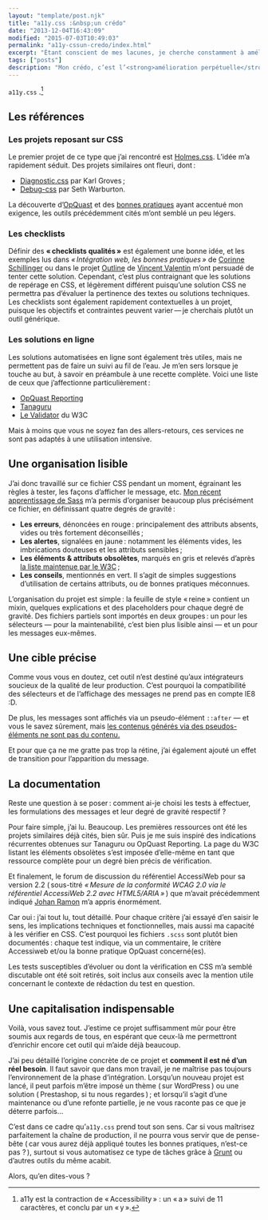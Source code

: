 ```yaml
---
layout: "template/post.njk"
title: "a11y.css :&nbsp;un crédo"
date: "2013-12-04T16:43:09"
modified: "2015-07-03T10:49:03"
permalink: "a11y-cssun-credo/index.html"
excerpt: "Étant conscient de mes lacunes, je cherche constamment à améliorer la qualité des sites que je produis. Capitaliser sur les bonnes pratiques est une base, et c’est pourquoi j’ai «&nbsp;fabriqué&nbsp;» a11y.css."
tags: ["posts"]
description: "Mon crédo, c’est l’<strong>amélioration perpétuelle</strong>. Tester la qualité d’une intégration peut s’avérer difficile, surtout si vous souhaitez le faire au fil de l’eau. C’est pourquoi depuis deux ans j’affine mon petit <abbr lang=\"en\" title=\"Cascading StyleSheet\">CSS</abbr> de «&thinsp;pré-audit&thinsp;»&thinsp;:&nbsp;<a href=\"https://github.com/ffoodd/a11y.css\" target=\"_blank\" title=\"Le projet a11y.css sur GitHub (nouvelle fenêtre)\">a11y.css</a>."
---
```

`a11y.css` .[^1]

[^1]: a11y est la contraction de «&thinsp;Accessibility&thinsp;» : un «&thinsp;a&thinsp;» suivi de 11 caractères, et conclu par un «&thinsp;y&thinsp;».



## Les références

### Les projets reposant sur CSS

Le premier projet de ce type que j’ai rencontré est [Holmes.css](https://red-root.com/sandbox/holmes/ "Présentation de Holmes.css, en anglais (nouvelle fenêtre)"). L’idée m’a rapidement séduit. Des projets similaires ont fleuri, dont&thinsp;:&nbsp;

* [Diagnostic.css](https://github.com/karlgroves/diagnostic.css "Diagnostic.css sur GitHub (nouvelle fenêtre)") par Karl Groves&thinsp;;
* [Debug-css](https://github.com/nternetinspired/debug-css "Debug-CSS sur GitHub (nouvelle fenêtre)") par Seth Warburton.

La découverte d’[OpQuast](https://opquast.com/fr/ "Le site OpQuast (nouvelle fenêtre)") et des [bonnes pratiques](https://checklists.opquast.com/fr/ "Les bonnes pratiques d’OpQuast (nouvelle fenêtre)") ayant accentué mon exigence, les outils précédemment cités m’ont semblé un peu légers.

### Les checklists

Définir des **«&thinsp;checklists qualités&thinsp;»** est également une bonne idée, et les exemples lus dans _«&thinsp;Intégration web, les bonnes pratiques&thinsp;»_ de [Corinne Schillinger](https://twitter.com/schillinger "Corine Schillinger sur Twitter (nouvelle fenêtre)") ou dans le projet [Outline](https://github.com/htmlzengarden/outline/blob/master/index.md "La checklist d’Outline sur GitHub (nouvelle fenêtre)") de [Vincent Valentin](https://twitter.com/htmlvv "Vincent Valentin sur Twitter (nouvelle fenêtre)") m’ont persuadé de tenter cette solution. Cependant, c’est plus contraignant que les solutions de repérage en CSS, et légèrement différent puisqu’une solution CSS ne permettra pas d’évaluer la pertinence des textes ou solutions techniques. Les checklists sont également rapidement contextuelles à un projet, puisque les objectifs et contraintes peuvent varier&thinsp;—&thinsp;je cherchais plutôt un outil générique.

### Les solutions en ligne

Les solutions automatisées en ligne sont également très utiles, mais ne permettent pas de faire un suivi au fil de l’eau. Je m’en sers lorsque je touche au but, à savoir en préambule à une recette complète. Voici une liste de ceux que j’affectionne particulièrement&thinsp;:&nbsp;

* [OpQuast Reporting](https://reporting.opquast.com/fr/ "Le site d’OpQuast Reporting (nouvelle fenêtre)")
* [Tanaguru](https://tanaguru.com/ "Le site de Tanaguru (nouvelle fenêtre)")
* [Le Validator](https://validator.w3.org/ "Le service de validation du W3C (nouvelle fenêtre)") du W3C

Mais à moins que vous ne soyez fan des allers-retours, ces services ne sont pas adaptés à une utilisation intensive.

## Une organisation lisible

J’ai donc travaillé sur ce fichier CSS pendant un moment, égrainant les règles à tester, les façons d’afficher le message, etc. [Mon récent apprentissage de Sass](https://www.ffoodd.fr/sass-commencez-par-les-deux-s/ "Sass&thinsp;: commencez par les deux «&thinsp;S&thinsp;»") m’a permis d’organiser beaucoup plus précisément ce fichier, en définissant quatre degrés de gravité&thinsp;:&nbsp;

* **Les erreurs**, dénoncées en rouge&thinsp;:&nbsp;principalement des attributs absents, vides ou très fortement déconseillés&thinsp;;
* **Les alertes**, signalées en jaune&thinsp;:&nbsp;notamment les éléments vides, les imbrications douteuses et les attributs sensibles&thinsp;;
* **Les éléments & attributs obsolètes**, marqués en gris et relevés d’après [la liste maintenue par le W3C](https://www.w3.org/TR/html5/obsolete.html#obsolete "Liste des éléments et attributs obsolètes en HTML sur le site du W3C (nouvelle fenêtre)")&thinsp;;
* **Les conseils**, mentionnés en vert. Il s’agit de simples suggestions d’utilisation de certains attributs, ou de bonnes pratiques méconnues.

L’organisation du projet est simple&thinsp;:&nbsp;la feuille de style «&thinsp;reine&thinsp;» contient un mixin, quelques explications et des placeholders pour chaque degré de gravité. Des fichiers partiels sont importés en deux groupes&thinsp;:&nbsp;un pour les sélecteurs — pour la maintenabilité, c’est bien plus lisible ainsi — et un pour les messages eux-mêmes.

## Une cible précise

Comme vous vous en doutez, cet outil n’est destiné qu’aux intégrateurs soucieux de la qualité de leur production. C’est pourquoi la compatibilité des sélecteurs et de l’affichage des messages ne prend pas en compte IE8 :D.

De plus, les messages sont affichés via un pseudo-élément `::after` — et vous le savez sûrement, mais [les contenus générés via des pseudos-éléments ne sont pas du contenu.](https://www.karlgroves.com/2013/08/26/css-generated-content-is-not-content/ "Article de Karl Groves sur le contenu généré en CSS (en anglais - nouvelle fenêtre)")

Et pour que ça ne me gratte pas trop la rétine, j’ai également ajouté un effet de transition pour l’apparition du message.

## La documentation

Reste une question à se poser&thinsp;:&nbsp;comment ai-je choisi les tests à effectuer, les formulations des messages et leur degré de gravité respectif ?

Pour faire simple, j’ai lu. Beaucoup. Les premières ressources ont été les projets similaires déjà cités, bien sûr. Puis je me suis inspiré des indications récurrentes obtenues sur Tanaguru ou OpQuast Reporting. La page du W3C listant les éléments obsolètes s’est imposée d’elle-même en tant que ressource complète pour un degré bien précis de vérification.

Et finalement, le forum de discussion du référentiel AccessiWeb pour sa version 2.2 (&thinsp;sous-titré _«&thinsp;Mesure de la conformité WCAG 2.0 via le référentiel AccessiWeb 2.2 avec HTML5/ARIA&thinsp;»_&thinsp;) que m’avait précédemment indiqué [Johan Ramon](https://twitter.com/johan_ramon "Johan Ramon sur Twitter (nouvelle fenêtre)") m’a appris énormément.

Car oui&thinsp;:&nbsp;j’ai tout lu, tout détaillé. Pour chaque critère j’ai essayé d’en saisir le sens, les implications techniques et fonctionnelles, mais aussi ma capacité à les vérifier en CSS. C’est pourquoi les fichiers `.scss` sont plutôt bien documentés&thinsp;:&nbsp;chaque test indique, via un commentaire, le critère Accessiweb et/ou la bonne pratique OpQuast concerné(es).

Les tests susceptibles d’évoluer ou dont la vérification en CSS m’a semblé discutable ont été soit retirés, soit inclus aux conseils avec la mention utile concernant le contexte de rédaction du test en question.

## Une capitalisation indispensable

Voilà, vous savez tout. J’estime ce projet suffisamment mûr pour être soumis aux regards de tous, en espérant que ceux-là me permettront d’enrichir encore cet outil qui m’aide déjà beaucoup.

J’ai peu détaillé l’origine concrète de ce projet et **comment il est né d’un réel besoin**. Il faut savoir que dans mon travail, je ne maîtrise pas toujours l’environnement de la phase d’intégration. Lorsqu’un nouveau projet est lancé, il peut parfois m’être imposé un thème (&thinsp;sur WordPress&thinsp;) ou une solution (&thinsp;Prestashop, si tu nous regardes&thinsp;)&thinsp;;&nbsp;et lorsqu’il s’agit d’une maintenance ou d’une refonte partielle, je ne vous raconte pas ce que je déterre parfois…

C’est dans ce cadre qu’`a11y.css` prend tout son sens. Car si vous maîtrisez parfaitement la chaîne de production, il ne pourra vous servir que de pense-bête (&thinsp;car vous aurez déjà appliqué toutes les bonnes pratiques, n’est-ce pas ?&thinsp;), surtout si vous automatisez ce type de tâches grâce à [Grunt](https://gruntjs.com/ "Le site de Grunt, en anglais (nouvelle fenêtre)") ou d’autres outils du même acabit.

Alors, qu’en dites-vous ?
